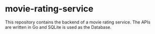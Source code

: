 # movie-rating-service
This repository contains the backend of a movie rating service. The APIs are written in Go and SQLite is used as the Database.
